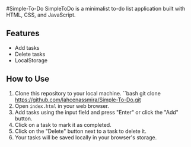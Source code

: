 #Simple-To-Do
SimpleToDo is a minimalist to-do list application built with HTML, CSS, and JavaScript.

## Features

- Add tasks
- Delete tasks
- LocalStorage 

## How to Use

1. Clone this repository to your local machine.
    ``bash
        git clone   https://github.com/lahcenassmira/Simple-To-Do.git
3. Open `index.html` in your web browser.
4. Add tasks using the input field and press "Enter" or click the "Add" button.
5. Click on a task to mark it as completed.
6. Click on the "Delete" button next to a task to delete it.
7. Your tasks will be saved locally in your browser's storage.

